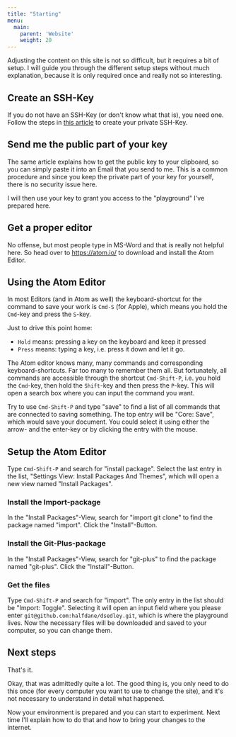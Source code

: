 ```yaml
---
title: "Starting"
menu:
  main:
    parent: 'Website'
    weight: 20
---
```


Adjusting the content on this site is not so difficult, but it requires a bit of setup.
I will guide you through the different setup steps without much explanation, because it is only required once and really not so interesting.

## Create an SSH-Key
If you do not have an SSH-Key (or don't know what that is), you need one. Follow the steps in [this article](https://www.drupal.org/node/1070130) to create your private SSH-Key.

## Send me the public part of your key
The same article explains how to get the public key to your clipboard, so you can simply paste it into an Email that you send to me. This is a common procedure and since you keep the private part of your key for yourself, there is no security issue here.

I will then use your key to grant you access to the "playground" I've prepared here.

## Get a proper editor
No offense, but most people type in MS-Word and that is really not helpful here. So head over to https://atom.io/ to download and install the Atom Editor.

## Using the Atom Editor
In most Editors (and in Atom as well) the keyboard-shortcut for the command to save your work is `Cmd-S` (for Apple),
which means you hold the `Cmd`-key and press the `S`-key.

Just to drive this point home:
- `Hold` means: pressing a key on the keyboard and keep it pressed
- `Press` means: typing a key, i.e. press it down and let it go.

The Atom editor knows many, many commands and corresponding keyboard-shortcuts. Far too many to remember them all.
But fortunately, all commands are accessible through the shortcut
`Cmd-Shift-P`, i.e. you hold the `Cmd`-key, then hold the `Shift`-key and then press the `P`-key.
This will open a search box where you can input the command you want.

Try to use `Cmd-Shift-P` and type "save" to find a list of all commands that are connected to saving something.
The top entry will be "Core: Save", which would save your document.
You could select it using either the arrow- and the enter-key or by clicking the entry with the mouse.

## Setup the Atom Editor
Type `Cmd-Shift-P` and search for "install package".
Select the last entry in the list, "Settings View: Install Packages And Themes", which will open a new view named "Install Packages".

### Install the Import-package
In the "Install Packages"-View, search for "import git clone" to find the package named "import".
Click the "Install"-Button.

### Install the Git-Plus-package
In the "Install Packages"-View, search for "git-plus" to find the package named "git-plus".
Click the "Install"-Button.

### Get the files
Type `Cmd-Shift-P` and search for "import". The only entry in the list should be "Import: Toggle".
Selecting it will open an input field where you please enter `git@github.com:halfdane/dsedley.git`,
which is where the playground lives.
Now the necessary files will be downloaded and saved to your computer, so you can change them.

## Next steps
That's it.

Okay, that was admittedly quite a lot.
The good thing is, you only need to do this once (for every computer you want to use to change the site), and it's not necessary to understand in detail what happened.

Now your environment is prepared and you can start to experiment.
Next time I'll explain how to do that and how to bring your changes to the internet.
